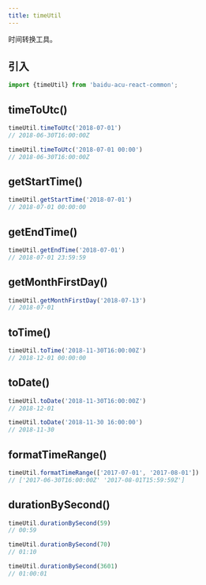 ```yaml
---
title: timeUtil
---
```


时间转换工具。

## 引入

```js
import {timeUtil} from 'baidu-acu-react-common';
```

## timeToUtc()

```js
timeUtil.timeToUtc('2018-07-01')
// 2018-06-30T16:00:00Z

timeUtil.timeToUtc('2018-07-01 00:00')
// 2018-06-30T16:00:00Z
```

## getStartTime()

```js
timeUtil.getStartTime('2018-07-01')
// 2018-07-01 00:00:00
```

## getEndTime()

```js
timeUtil.getEndTime('2018-07-01')
// 2018-07-01 23:59:59
```

## getMonthFirstDay()

```js
timeUtil.getMonthFirstDay('2018-07-13')
// 2018-07-01
```

## toTime()

```js
timeUtil.toTime('2018-11-30T16:00:00Z')
// 2018-12-01 00:00:00
```

## toDate()

```js
timeUtil.toDate('2018-11-30T16:00:00Z')
// 2018-12-01

timeUtil.toDate('2018-11-30 16:00:00')
// 2018-11-30
```

## formatTimeRange()

```js
timeUtil.formatTimeRange(['2017-07-01', '2017-08-01'])
// ['2017-06-30T16:00:00Z' '2017-08-01T15:59:59Z']
```

## durationBySecond()

```js
timeUtil.durationBySecond(59)
// 00:59

timeUtil.durationBySecond(70)
// 01:10

timeUtil.durationBySecond(3601)
// 01:00:01
```
